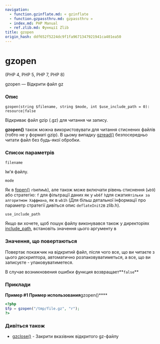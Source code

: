 ```yaml
---
navigation:
  - function.gzinflate.md: « gzinflate
  - function.gzpassthru.md: gzpassthru »
  - index.md: PHP Manual
  - ref.zlib.md: Функції Zlib
title: gzopen
origin_hash: ddf652f5224dc9f1fa9671347921941ca401ea50
---
```

# gzopen

(PHP 4, PHP 5, PHP 7, PHP 8)

gzopen — Відкрити файл gz

### Опис

```methodsynopsis
gzopen(string $filename, string $mode, int $use_include_path = 0): resource|false
```

Відкриває файл gzip (.gz) для читання чи запису.

**gzopen()** також можна використовувати для читання стиснених файлів (тобто не у форматі gzip). В цьому випадку [gzread()](function.gzread.md) безпосередньо читати файл без будь-якої обробки.

### Список параметрів

`filename`

Ім'я файлу.

`mode`

Як в [fopen()](function.fopen.md) `rb`или`wb`), але також може включати рівень стиснення (`wb9`) або стратегію: `f` для фільтрації даних як у `wb6f` `h`для сжатия`тільки за алгоритмом Хаффмана`, як в `wb1h` (Для більш детальної інформації про параметр стратегії дивіться опис `deflateInit2`в zlib.h).

`use_include_path`

Якщо ви хочете, щоб пошук файлу виконувався також у директоріях [include\_path](ini.core.md#ini.include-path), встановіть значення цього аргументу в

### Значення, що повертаються

Повертає покажчик на відкритий файл, після чого все, що ви читаєте з цього дескриптора, автоматично розпаковуватиметься, а все, що ви записуєте - упаковуватиметеся.

В случае возникновения ошибки функция возвращает\*\*`false`\*\*

### Приклади

**Пример #1 Пример использования**gzopen()\*\*\*\*

```php
<?php
$fp = gzopen("/tmp/file.gz", "r");
?>
```

### Дивіться також

-   [gzclose()](function.gzclose.md) \- Закрити вказівник відкритого gz-файлу
